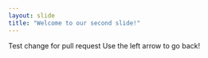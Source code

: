 ```yaml
---
layout: slide
title: "Welcome to our second slide!"
---
```

Test change for pull request
Use the left arrow to go back!
